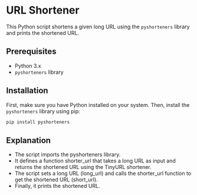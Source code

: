 # URL Shortener

This Python script shortens a given long URL using the `pyshorteners` library and prints the shortened URL.

## Prerequisites

- Python 3.x
- `pyshorteners` library

## Installation

First, make sure you have Python installed on your system. Then, install the `pyshorteners` library using pip:

```bash
pip install pyshorteners
```
## Explanation
- The script imports the pyshorteners library.
- It defines a function shorter_url that takes a long URL as input and returns the shortened URL using the TinyURL shortener.
- The script sets a long URL (long_url) and calls the shorter_url function to get the shortened URL (short_url).
- Finally, it prints the shortened URL.
